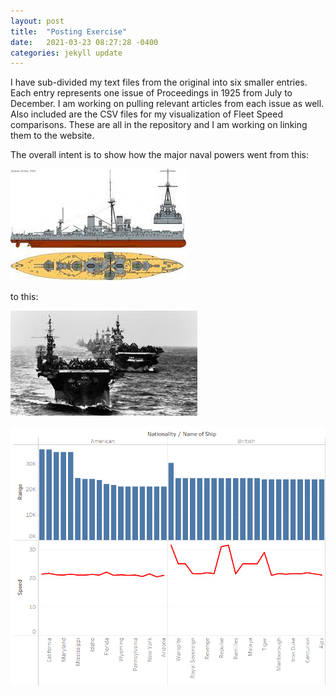 ```yaml
---
layout: post
title:  "Posting Exercise"
date:   2021-03-23 08:27:28 -0400
categories: jekyll update
---
```


I have sub-divided my text files from the original into six smaller entries.
Each entry represents one issue of Proceedings in 1925 from July to December.
I am working on pulling relevant articles from each issue as well.  Also included
are the CSV files for my visualization of Fleet Speed comparisons.
These are all in the repository and I am working on linking them to the website.

The overall intent is to show how the major naval powers went from this:

![HMS Dreadnought](https://raw.githubusercontent.com/comp-methods-fsu-2021/Ward_Corpus/main/Dreadnought1.png "HMS Dreadnought")

to this:

![American carrier fleet 1944](https://raw.githubusercontent.com/comp-methods-fsu-2021/Ward_Corpus/main/CV.png "US Fast carrier Task Force 1944")

![Fleet Speed Analysis](https://raw.githubusercontent.com/comp-methods-fsu-2021/Ward_Corpus/main/ChartTab.PNG "Fleet Speed Analysis")